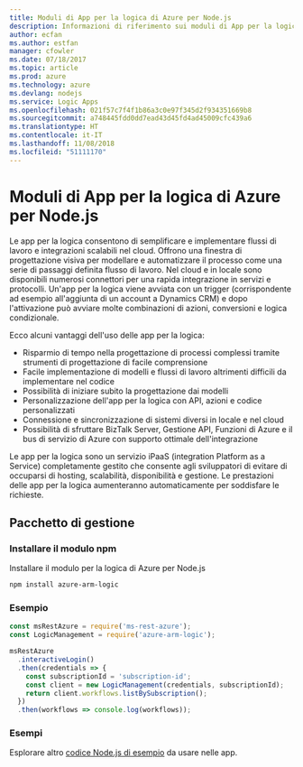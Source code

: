 ```yaml
---
title: Moduli di App per la logica di Azure per Node.js
description: Informazioni di riferimento sui moduli di App per la logica di Azure per Node.js
author: ecfan
ms.author: estfan
manager: cfowler
ms.date: 07/18/2017
ms.topic: article
ms.prod: azure
ms.technology: azure
ms.devlang: nodejs
ms.service: Logic Apps
ms.openlocfilehash: 021f57c7f4f1b86a3c0e97f345d2f934351669b8
ms.sourcegitcommit: a748445fdd0dd7ead43d45fd4ad45009cfc439a6
ms.translationtype: HT
ms.contentlocale: it-IT
ms.lasthandoff: 11/08/2018
ms.locfileid: "51111170"
---
```

# <a name="azure-logic-apps-modules-for-nodejs"></a>Moduli di App per la logica di Azure per Node.js

Le app per la logica consentono di semplificare e implementare flussi di lavoro e integrazioni scalabili nel cloud. Offrono una finestra di progettazione visiva per modellare e automatizzare il processo come una serie di passaggi definita flusso di lavoro. Nel cloud e in locale sono disponibili numerosi connettori per una rapida integrazione in servizi e protocolli. Un'app per la logica viene avviata con un trigger (corrispondente ad esempio all'aggiunta di un account a Dynamics CRM) e dopo l'attivazione può avviare molte combinazioni di azioni, conversioni e logica condizionale.

Ecco alcuni vantaggi dell'uso delle app per la logica:
- Risparmio di tempo nella progettazione di processi complessi tramite strumenti di progettazione di facile comprensione
- Facile implementazione di modelli e flussi di lavoro altrimenti difficili da implementare nel codice
- Possibilità di iniziare subito la progettazione dai modelli
- Personalizzazione dell'app per la logica con API, azioni e codice personalizzati
- Connessione e sincronizzazione di sistemi diversi in locale e nel cloud
- Possibilità di sfruttare BizTalk Server, Gestione API, Funzioni di Azure e il bus di servizio di Azure con supporto ottimale dell'integrazione

Le app per la logica sono un servizio iPaaS (integration Platform as a Service) completamente gestito che consente agli sviluppatori di evitare di occuparsi di hosting, scalabilità, disponibilità e gestione. Le prestazioni delle app per la logica aumenteranno automaticamente per soddisfare le richieste.

## <a name="management-package"></a>Pacchetto di gestione

### <a name="install-the-npm-module"></a>Installare il modulo npm

Installare il modulo per la logica di Azure per Node.js

```bash
npm install azure-arm-logic
```

### <a name="example"></a>Esempio

```javascript
const msRestAzure = require('ms-rest-azure');
const LogicManagement = require('azure-arm-logic');

msRestAzure
  .interactiveLogin()
  .then(credentials => {
    const subscriptionId = 'subscription-id';
    const client = new LogicManagement(credentials, subscriptionId);
    return client.workflows.listBySubscription();
  })
  .then(workflows => console.log(workflows));
```

### <a name="samples"></a>Esempi

Esplorare altro [codice Node.js di esempio](https://azure.microsoft.com/resources/samples/?platform=nodejs) da usare nelle app.
